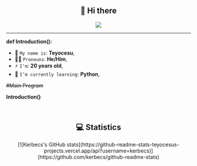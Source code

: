 <h2 align="center">👋 Hi there</h2>

<p align="center">
    <img src="https://komarev.com/ghpvc/?username=Kerbecs&color=blueviolet"/> 
</p>

<hr/>

**def Introduction():**
  * 🤟 `My name is`: **Teyocesu**,
  * 🙋‍♂️ `Pronouns`: **He/Him**,
  * ⚡ `I'm`: **20 years old**,
  * 🌱 `I’m currently learning`: **Python**,

~~#Main Program~~

**Introduction()**
</p>
<br/>

<h2 align="center">💻 Statistics</h2>

<p align="center">
  [![Kerbecs's GitHub stats](https://github-readme-stats-teyocesus-projects.vercel.app/api?username=kerbecs)](https://github.com/kerbecs/github-readme-stats)
</p>
